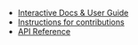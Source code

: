 * [Interactive Docs & User Guide](http://dash.plotly.com/vtk)
* [Instructions for contributions](./CONTRIBUTING.md)
* [API Reference](./REFERENCES.md)